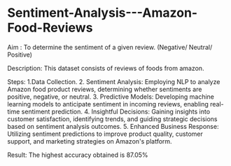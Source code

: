 # Sentiment-Analysis---Amazon-Food-Reviews

Aim : To determine the sentiment of a given review. (Negative/ Neutral/ Positive)

Description: This dataset consists of reviews of foods from amazon.

Steps:
1.Data Collection.
2.  Sentiment Analysis: Employing NLP to analyze Amazon food product reviews, determining whether sentiments are positive, negative, or neutral.
3. Predictive Models: Developing machine learning models to anticipate sentiment in incoming reviews, enabling real-time sentiment prediction.
4. Insightful Decisions: Gaining insights into customer satisfaction, identifying trends, and guiding strategic decisions based on sentiment analysis outcomes.
5. Enhanced Business Response: Utilizing sentiment predictions to improve product quality, customer support, and marketing strategies on Amazon's platform.

Result: The highest accuracy obtained is 87.05%
